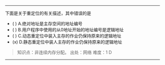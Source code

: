 ---
下面是关于重定位的有关描述，其中错误的是
- ( ) A.绝对地址是主存空间的地址编号 
- ( ) B.用户程序中使用的从0地址开始的地址编号是逻辑地址 
- ( ) C.动态重定位中装入主存的作业仍保持原来的逻辑地址
- (x) D.静态重定位中装人主存的作业仍保持原来的逻辑地址

> 知识点：非连续内存分配。
> 出处：网络
> 难度：1
> D

---